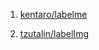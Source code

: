 
1. [kentaro/labelme](https://github.com/wkentaro/labelme)


2. [tzutalin/labelImg](https://github.com/tzutalin/labelImg)